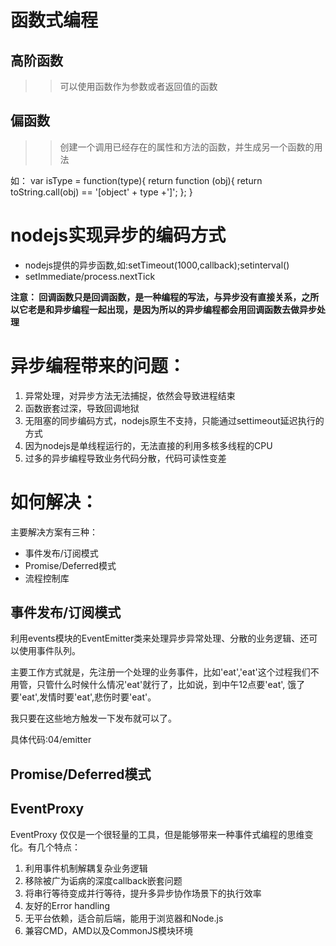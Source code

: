 # 函数式编程

## 高阶函数

>> 可以使用函数作为参数或者返回值的函数


## 偏函数

>> 创建一个调用已经存在的属性和方法的函数，并生成另一个函数的用法

如：
	var isType = function(type){
		return function (obj){
		return toString.call(obj) == '[object' + type +']';
	};
	}


# nodejs实现异步的编码方式

* nodejs提供的异步函数,如:setTimeout(1000,callback);setinterval()
* setImmediate/process.nextTick 


**注意：
回调函数只是回调函数，是一种编程的写法，与异步没有直接关系，之所以它老是和异步编程一起出现，是因为所以的异步编程都会用回调函数去做异步处理**

# 异步编程带来的问题：

1. 异常处理，对异步方法无法捕捉，依然会导致进程结束
2. 函数嵌套过深，导致回调地狱
3. 无阻塞的同步编码方式，nodejs原生不支持，只能通过settimeout延迟执行的方式
4. 因为nodejs是单线程运行的，无法直接的利用多核多线程的CPU
5. 过多的异步编程导致业务代码分散，代码可读性变差



# 如何解决：

主要解决方案有三种：

* 事件发布/订阅模式
* Promise/Deferred模式
* 流程控制库


## 事件发布/订阅模式

利用events模块的EventEmitter类来处理异步异常处理、分散的业务逻辑、还可以使用事件队列。

主要工作方式就是，先注册一个处理的业务事件，比如'eat','eat'这个过程我们不用管，只管什么时候什么情况'eat'就行了，比如说，到中午12点要'eat', 饿了要'eat',发情时要'eat',悲伤时要'eat'。

我只要在这些地方触发一下发布就可以了。


具体代码:04/emitter

## Promise/Deferred模式




## EventProxy


EventProxy 仅仅是一个很轻量的工具，但是能够带来一种事件式编程的思维变化。有几个特点：

1. 利用事件机制解耦复杂业务逻辑
2. 移除被广为诟病的深度callback嵌套问题
3. 将串行等待变成并行等待，提升多异步协作场景下的执行效率
4. 友好的Error handling
5. 无平台依赖，适合前后端，能用于浏览器和Node.js
6. 兼容CMD，AMD以及CommonJS模块环境
